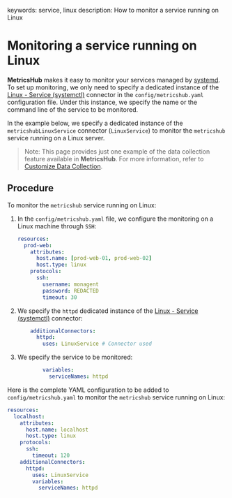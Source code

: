 keywords: service, linux
description: How to monitor a service running on Linux

# Monitoring a service running on Linux

**MetricsHub** makes it easy to monitor your services managed by [systemd](https://systemd.io/). To set up monitoring, we only need to specify a dedicated instance of the [Linux - Service (systemctl)](../connectors/linuxservice.html) connector in the `config/metricshub.yaml` configuration file. Under this instance, we specify the name or the command line of the service to be monitored.

In the example below, we specify a dedicated instance of the  `metricshubLinuxService` connector (`LinuxService`) to monitor the `metricshub` service running on a Linux server.

  > Note: This page provides just one example of the data collection feature available in **MetricsHub**. For more information, refer to [Customize Data Collection](../configuration/configure-monitoring.md#customize-data-collection).

## Procedure

To monitor the `metricshub` service running on Linux: 

1. In the `config/metricshub.yaml` file, we configure the monitoring on a Linux machine through `SSH`: 

    ```yaml
    resources:
      prod-web:
        attributes:
          host.name: [prod-web-01, prod-web-02]
          host.type: linux
        protocols:
          ssh:
            username: monagent
            password: REDACTED
            timeout: 30
    ```
2. We specify the `httpd` dedicated instance of the [Linux - Service (systemctl)](../connectors/linuxservice.html) connector:

    ```yaml
        additionalConnectors:
          httpd: 
            uses: LinuxService # Connector used
    ```

3. We specify the service to be monitored:

    ```yaml
            variables:
              serviceNames: httpd
    ```

Here is the complete YAML configuration to be added to `config/metricshub.yaml` to monitor the `metricshub` service running on Linux:

```yaml
resources:
  localhost:
    attributes:
      host.name: localhost
      host.type: linux
    protocols:
      ssh:
        timeout: 120
    additionalConnectors:
      httpd:
        uses: LinuxService
        variables:
          serviceNames: httpd
```